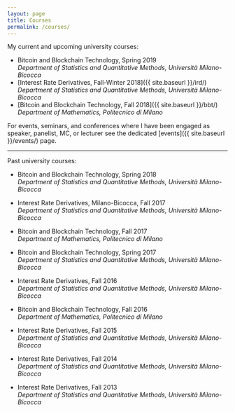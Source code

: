 ```yaml
---
layout: page
title: Courses
permalink: /courses/
---
```


My current and upcoming university courses:

* Bitcoin and Blockchain Technology, Spring 2019  
  _Department of Statistics and Quantitative Methods, Università Milano-Bicocca_
* [Interest Rate Derivatives, Fall-Winter 2018]({{ site.baseurl }}/ird/)  
  _Department of Statistics and Quantitative Methods, Università Milano-Bicocca_
* [Bitcoin and Blockchain Technology, Fall 2018]({{ site.baseurl }}/bbt/)  
  _Department of Mathematics, Politecnico di Milano_

For events, seminars, and conferences where I have been engaged
as speaker, panelist, MC, or lecturer see the dedicated [events]({{ site.baseurl }}/events/) page.

---

Past university courses:

* Bitcoin and Blockchain Technology, Spring 2018  
  _Department of Statistics and Quantitative Methods, Università Milano-Bicocca_
* Interest Rate Derivatives, Milano-Bicocca, Fall 2017  
  _Department of Statistics and Quantitative Methods, Università Milano-Bicocca_
* Bitcoin and Blockchain Technology, Fall 2017  
  _Department of Mathematics, Politecnico di Milano_

* Bitcoin and Blockchain Technology, Spring 2017  
  _Department of Statistics and Quantitative Methods, Università Milano-Bicocca_
* Interest Rate Derivatives, Fall 2016  
  _Department of Statistics and Quantitative Methods, Università Milano-Bicocca_
* Bitcoin and Blockchain Technology, Fall 2016  
  _Department of Mathematics, Politecnico di Milano_

* Interest Rate Derivatives, Fall 2015  
  _Department of Statistics and Quantitative Methods, Università Milano-Bicocca_
* Interest Rate Derivatives, Fall 2014  
  _Department of Statistics and Quantitative Methods, Università Milano-Bicocca_
* Interest Rate Derivatives, Fall 2013  
  _Department of Statistics and Quantitative Methods, Università Milano-Bicocca_
